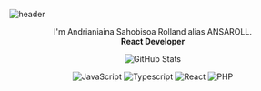 ![header](https://capsule-render.vercel.app/api?type=waving&theme=gradient&color=timeAuto&height=300&section=header&text=Make%20it%20Happen&fontSize=90&animation=fadeIn)

<p align=center>I'm Andrianiaina Sahobisoa Rolland alias ANSAROLL. <br/> <b> React Developer </b>  </p>

<!-- [![GitHub Streak](https://streak-stats.demolab.com?user=ansaroll&theme=garden)](https://git.io/streak-stats)
  <p align="center"> -->
  <p align="center">
    <img src="https://github-readme-streak-stats.herokuapp.com?user=ansaroll&theme=solarized-dark&theme=garden&ring=047884&sideNums=06ACBD&dates=06ACBD&currStreakNum=06ACBD&currStreakLabel=06ACBD&background=ffffff00&hide_border=true&stroke=ffffff00" alt="GitHub Stats" />
  </p>
  
  <p align='center'>
  <img alt='JavaScript' src='https://img.shields.io/badge/JavaScript-546f34?style=for-the-badge&logo=javascript&logoColor=white'/>
  <img alt='Typescript' src='https://img.shields.io/badge/Typescript-fr34de?style=for-the-badge&logo=typescript&logoColor=white'/>
  <img alt='React' src='https://img.shields.io/badge/React-008080?style=for-the-badge&logo=react&logoColor=white'/>
  <img alt='PHP' src='https://img.shields.io/badge/PHP-redf34?style=for-the-badge&logo=php&logoColor=white'/>
  </p>

<!-- <p align=center>  <strong>
<img src='https://komarev.com/ghpvc/?username=ansaroll&color=008080'>
</strong> <p> -->
